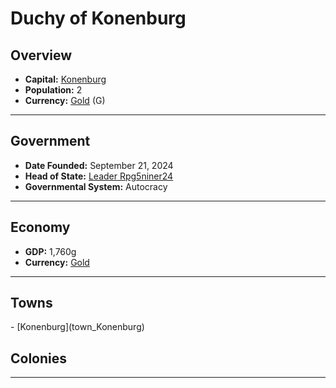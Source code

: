 <!--UNDEDITED FILE, remove this entire line if this file has been edited!-->
# <!--NAME-->Duchy of Konenburg<!--NAME-->

## Overview

- **Capital:** <!--CAPITAL_LINK-->[Konenburg](Konenburg_town)<!--CAPITAL_LINK-->
- **Population:** <!--POPULATION-->2<!--POPULATION-->
- **Currency:** <!--CURRENCY_LINK-->[Gold](Gold_currency)<!--CURRENCY_LINK--> (<!--CURRENCY_ABV-->G<!--CURRENCY_ABV-->)

---

## Government

- **Date Founded:** <!--FOUNDED-->September 21, 2024<!--FOUNDED-->
- **Head of State:** <!--LEADER_TITLE_LINK-->[Leader Rpg5niner24](Rpg5niner24_user)<!--LEADER_TITLE_LINK-->
- **Governmental System:** <!--GOVERNMENT-->Autocracy<!--GOVERNMENT-->

---

## Economy

- **GDP:** <!--GDP-->1,760g<!--GDP-->
- **Currency:** <!--CURRENCY_LINK-->[Gold](Gold_currency)<!--CURRENCY_LINK-->

---

## Towns

<!--TOWNS-->- [Konenburg](town_Konenburg)<!--TOWNS-->

## Colonies

<!--COLONIES--><!--COLONIES-->

---